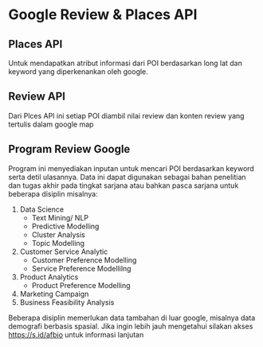#  Google Review & Places API
## Places API
Untuk mendapatkan atribut informasi dari POI berdasarkan long lat dan keyword yang diperkenankan oleh google.

## Review API
Dari Plces API ini setiap POI diambil nilai review dan konten review yang tertulis dalam google map

## Program Review Google
Program ini menyediakan inputan untuk mencari POI berdasarkan keyword serta detil ulasannya.
Data ini dapat digunakan sebagai bahan penelitian dan tugas akhir pada tingkat sarjana atau bahkan pasca sarjana untuk beberapa disiplin
misalnya:
1. Data Science
   - Text Mining/ NLP
   - Predictive Modelling
   - Cluster Analysis
   - Topic Modelling
3. Customer Service Analytic
   - Customer Preference Modelling
   - Service Preference Modellilng
5. Product Analytics
   - Product Preference Modelling
7. Marketing Campaign 
8. Business Feasibility Analysis

Beberapa disiplin memerlukan data tambahan di luar google, misalnya data demografi berbasis spasial.
Jika ingin lebih jauh mengetahui silakan akses https://s.id/afbio untuk informasi lanjutan
